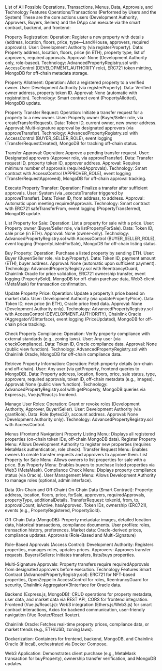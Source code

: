 List of All Possible Operations, Transactions, Menus, Data, Approvals, and Technology Features
Operations/Transactions (Performed by Users and the System)
These are the core actions users (Development Authority, Approvers, Buyers, Sellers) and the DApp can execute via the smart contract, backend, and frontend:

Property Registration:
    Operation: Register a new property with details (address, location, floors, price, type—Land/House, approvers, required approvals).
    User: Development Authority (via registerProperty).
    Data: Property address, location, floors, price (in ETH), property type, list of approvers, required approvals.
    Approval: None (Development Authority only, role-based).
    Technology: AdvancedPropertyRegistry.sol with AccessControl (DEVELOPMENT_AUTHORITY role), ERC721 token minting, MongoDB for off-chain metadata storage.

Property Allotment:
    Operation: Allot a registered property to a verified owner.
    User: Development Authority (via registerProperty).
    Data: Verified owner address, property token ID.
    Approval: None (automatic with registration).
    Technology: Smart contract event (PropertyAllotted), MongoDB update.

Property Transfer Request:
    Operation: Initiate a transfer request for a property to a new owner.
    User: Property owner (Buyer/Seller role, via createTransferRequest).
    Data: Token ID, current owner, new owner address.
    Approval: Multi-signature approval by designated approvers (via approveTransfer).
    Technology: AdvancedPropertyRegistry.sol with AccessControl (BUYER_SELLER_ROLE), event logging (TransferRequestCreated), MongoDB for tracking off-chain status.

Transfer Approval:
    Operation: Approve a pending transfer request.
    User: Designated approvers (Approver role, via approveTransfer).
    Data: Transfer request ID, property token ID, approver address.
    Approval: Requires minimum number of approvals (requiredApprovals).
    Technology: Smart contract with AccessControl (APPROVER_ROLE), event logging (TransferRequestApproved), MongoDB for off-chain approval tracking.

Execute Property Transfer:
    Operation: Finalize a transfer after sufficient approvals.
    User: System (via _executeTransfer triggered by approveTransfer).
    Data: Token ID, from address, to address.
    Approval: Automatic upon meeting requiredApprovals.
    Technology: Smart contract with ERC721 safeTransferFrom, event logging (PropertyTransferred), MongoDB update.

List Property for Sale:
    Operation: List a property for sale with a price.
    User: Property owner (Buyer/Seller role, via listPropertyForSale).
    Data: Token ID, sale price (in ETH).
    Approval: None (owner-only).
    Technology: AdvancedPropertyRegistry.sol with AccessControl (BUYER_SELLER_ROLE), event logging (PropertyListedForSale), MongoDB for off-chain listing status.

Buy Property:
    Operation: Purchase a listed property by sending ETH.
    User: Buyer (Buyer/Seller role, via buyProperty).
    Data: Token ID, payment amount (ETH), buyer address.
    Approval: None (automatic upon sufficient payment).
    Technology: AdvancedPropertyRegistry.sol with ReentrancyGuard, Chainlink Oracle for price validation, ERC721 ownership transfer, event logging (PropertySold), MongoDB for off-chain purchase data, Web3 client (MetaMask) for transaction confirmation.

Update Property Price:
    Operation: Update a property’s price based on market data.
    User: Development Authority (via updatePropertyPrice).
    Data: Token ID, new price (in ETH), Oracle price feed data.
    Approval: None (Development Authority only).
    Technology: AdvancedPropertyRegistry.sol with AccessControl (DEVELOPMENT_AUTHORITY), Chainlink Oracle (AggregatorV3Interface), event logging (PriceUpdated), MongoDB for off-chain price tracking.

Check Property Compliance:
    Operation: Verify property compliance with external standards (e.g., zoning laws).
    User: Any user (via checkCompliance).
    Data: Token ID, Oracle compliance data.
    Approval: None (public view function).
    Technology: AdvancedPropertyRegistry.sol with Chainlink Oracle, MongoDB for off-chain compliance data.

Retrieve Property Information:
    Operation: Fetch property details (on-chain and off-chain).
    User: Any user (via getProperty, frontend queries to MongoDB).
    Data: Property address, location, floors, price, sale status, type, approvers, required approvals, token ID, off-chain metadata (e.g., images).
    Approval: None (public view function).
    Technology: AdvancedPropertyRegistry.sol with getProperty, MongoDB queries via Express.js, Vue.js/React.js frontend.

Manage User Roles:
    Operation: Grant or revoke roles (Development Authority, Approver, Buyer/Seller).
    User: Development Authority (via grantRole).
    Data: Role (bytes32), account address.
    Approval: None (Development Authority only).
    Technology: AdvancedPropertyRegistry.sol with AccessControl.


Menus (Frontend Navigation)
    Property Listing Menu: Displays all registered properties (on-chain token IDs, off-chain MongoDB data).
    Register Property Menu: Allows Development Authority to register new properties (requires MetaMask authentication, role check).
    Transfer Request Menu: Enables owners to create transfer requests and approvers to approve them.
    List Property for Sale Menu: Allows owners to list properties for sale with a price.
    Buy Property Menu: Enables buyers to purchase listed properties via Web3 (MetaMask).
    Compliance Check Menu: Displays property compliance status (via Oracle).
    User Management Menu: Allows Development Authority to manage roles (optional, admin interface).


Data (On-Chain and Off-Chain)
On-Chain Data (Smart Contract):
    Property: address, location, floors, price, forSale, approvers, requiredApprovals, propertyType, additionalDetails.
    TransferRequest: tokenId, from, to, approvalCount, isActive, hasApproved.
    Token IDs, ownership (ERC721), events (e.g., PropertyRegistered, PropertySold).


Off-Chain Data (MongoDB):
    Property metadata: images, detailed location data, historical transactions, compliance documents.
    User profiles: roles, transaction history, preferences.
    Market data: Oracle-derived prices, compliance updates.
    Approvals (Role-Based and Multi-Signature)


Role-Based Approvals (Access Control):
    Development Authority: Registers properties, manages roles, updates prices.
    Approvers: Approves transfer requests.
    Buyers/Sellers: Initiates transfers, lists/buys properties.

Multi-Signature Approvals:
    Property transfers require requiredApprovals from designated approvers before execution.
    Technology Features
    Smart Contract (AdvancedPropertyRegistry.sol):
    ERC721 for NFT-based properties, OpenZeppelin AccessControl for roles, ReentrancyGuard for security, Chainlink AggregatorV3Interface for Oracle data.

Backend (Express.js, MongoDB):
    CRUD operations for property metadata, user data, and market data via REST API, CORS for frontend integration.
    Frontend (Vue.js/React.js):
    Web3 integration (Ethers.js/Web3.js) for smart contract interactions, Axios for backend communication, user-friendly navigation (Vue Router/React Router).

Chainlink Oracle:
    Fetches real-time property prices, compliance data, or market trends (e.g., ETH/USD, zoning laws).

Dockerization:
    Containers for frontend, backend, MongoDB, and Chainlink Oracle (if local), orchestrated via Docker Compose.

Web3 Application:
    Demonstrates client purchase (e.g., MetaMask transaction for buyProperty), ownership transfer verification, and MongoDB updates.